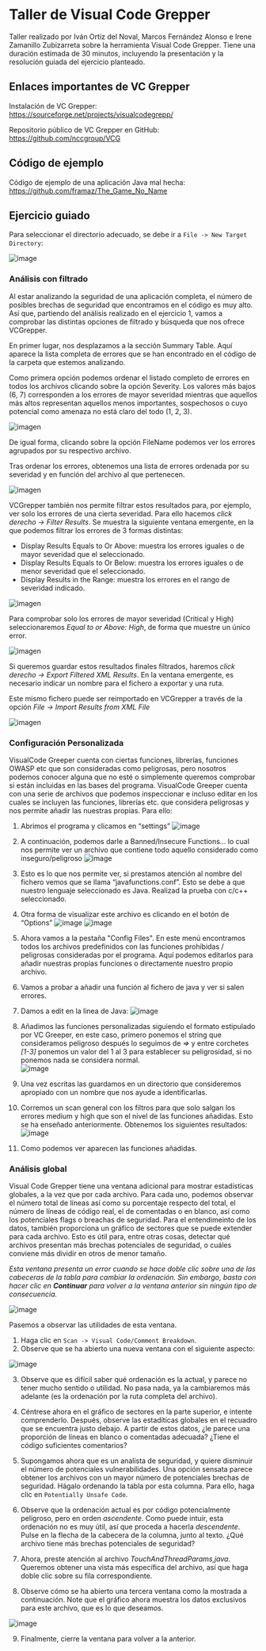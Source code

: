 # Taller de Visual Code Grepper

Taller realizado por Iván Ortiz del Noval, Marcos Fernández Alonso e Irene Zamanillo Zubizarreta sobre la herramienta
Visual Code Grepper. Tiene una duración estimada de 30 minutos, incluyendo la presentación y la resolución guiada del
ejercicio planteado.


## Enlaces importantes de VC Grepper
Instalación de VC Grepper: https://sourceforge.net/projects/visualcodegrepp/

Repositorio público de VC Grepper en GitHub: https://github.com/nccgroup/VCG

## Código de ejemplo
Código de ejemplo de una aplicación Java mal hecha: https://github.com/framaz/The_Game_No_Name 

## Ejercicio guiado

Para seleccionar el directorio adecuado, se debe ir a `File -> New Target Directory`:

![image](https://user-images.githubusercontent.com/80198607/206561947-ddc776c2-c40c-428c-8c24-c35410cf795b.png)

### Análisis con filtrado
Al estar analizando la seguridad de una aplicación completa, el número de posibles brechas de seguridad que encontramos en el código es muy alto. Así que, partiendo del análisis realizado en el ejercicio 1, vamos a comprobar las distintas opciones de filtrado y búsqueda que nos ofrece VCGrepper.

En primer lugar, nos desplazamos a la sección Summary Table. Aquí aparece la lista completa de errores que se han encontrado en el código de la carpeta que estemos analizando. 

Como primera opción podemos ordenar el listado completo de errores en todos los archivos clicando sobre la opción Severity. Los valores más bajos (6, 7) corresponden a los errores de mayor severidad mientras que aquellos más altos representan aquellos menos importantes, sospechosos o cuyo potencial como amenaza no está claro del todo (1, 2, 3).

![imagen](https://user-images.githubusercontent.com/91279004/206575208-e9123dd5-f8ca-46a1-8a4f-6b6bdbfaaa37.png)

De igual forma, clicando sobre la opción FileName podemos ver los errores agrupados por su respectivo archivo.

Tras ordenar los errores, obtenemos una lista de errores ordenada por su severidad y en función del archivo al que pertenecen.

![imagen](https://user-images.githubusercontent.com/91279004/206575334-9c05c904-fca2-4db1-bb40-2e457efa6faa.png)

VCGrepper también nos permite filtrar estos resultados para, por ejemplo, ver solo los errores de una cierta severidad. Para ello hacemos *click derecho -> Filter Results*.
Se muestra la siguiente ventana emergente, en la que podemos filtrar los errores de 3 formas distintas:

- Display Results Equals to Or Above: muestra los errores iguales o de mayor severidad que el seleccionado.
- Display Results  Equals to Or Below: muestra los errores iguales o de menor severidad que el seleccionado.
- Display Results in the Range: muestra los errores en el rango de severidad indicado.

![imagen](https://user-images.githubusercontent.com/91279004/206575446-0e525554-1415-4733-a907-b789b69b7ac2.png)

Para comprobar solo los errores de mayor severidad (Critical y High) seleccionaremos *Equal to or Above: High*, de forma que muestre un único error.

![imagen](https://user-images.githubusercontent.com/91279004/206575536-536aefb7-88b5-4414-9968-b2bb3e75e85d.png)

Si queremos guardar estos resultados finales filtrados, haremos *click derecho -> Export Filtered XML Results*. En la ventana emergente, es necesario indicar un nombre para el fichero a exportar y una ruta.

Este mismo fichero puede ser reimportado en VCGrepper a través de la opción *File -> Import Results from XML File*

![imagen](https://user-images.githubusercontent.com/91279004/206575767-2d9b6f2b-f36f-44c6-9a8e-a76554be18fd.png)


### Configuración Personalizada
VisualCode Greeper cuenta con ciertas funciones, librerías, funciones OWASP etc que son consideradas como peligrosas, pero nosotros podemos conocer alguna que no esté o simplemente queremos comprobar si están incluidas en las bases del programa. VisualCode Greeper cuenta con una serie de archivos que podemos inspeccionar e incluso editar en los cuales se incluyen las funciones, librerías etc. que considera peligrosas y nos permite añadir las nuestras propias.
Para ello:

1.	Abrimos el programa y clicamos en “settings”
 ![image](https://user-images.githubusercontent.com/105552988/206568797-ae79ed74-0404-4f71-8c4f-e0709c38f044.png)
 
2.	A continuación, podemos darle a Banned/Insecure Functions… lo cual nos permite ver un archivo que contiene todo aquello considerado como inseguro/peligroso
 ![image](https://user-images.githubusercontent.com/105552988/206568839-72c5ba1c-ae48-45d0-9073-3f41f7c13413.png)
 
3.	Esto es lo que nos permite ver, si prestamos atención al nombre del fichero vemos que se llama “javafunctions.conf”. Esto se debe a que nuestro lenguaje seleccionado es Java. Realizad la prueba con c/c++ seleccionado.

4.	Otra forma de visualizar este archivo es clicando en el botón de “Options”
![image](https://user-images.githubusercontent.com/105552988/206568856-3818ca0c-db2c-4b6f-8d78-f3165ef60987.png)
![image](https://user-images.githubusercontent.com/105552988/206568904-3ad7e9fa-c3e9-48e0-a28c-979c2f55945e.png) 

5.	Ahora vamos a la pestaña "Config Files". En este menú encontramos todos los archivos predefinidos con las funciones prohibidas / peligrosas consideradas por el programa. Aquí podemos editarlos para añadir nuestras propias funciones o directamente nuestro propio archivo.

6.	Vamos a probar a añadir una función al fichero de java y ver si salen errores.

7.	Damos a edit en la linea de Java:
![image](https://user-images.githubusercontent.com/105552988/206569065-7ab6dd18-7c4a-4442-85aa-d53b22d3631f.png)

8.  Añadimos las funciones personalizadas siguiendo el formato estipulado por VC Greeper, en este caso, primero ponemos el string que consideramos peligroso después lo seguimos de *=>* y entre corchetes *[1-3]* ponemos un valor del 1 al 3 para establecer su peligrosidad, si no ponemos nada se considera normal.  
![image](https://user-images.githubusercontent.com/105552988/206569615-f655d3b7-35ed-4931-9f72-d5aff738edf6.png)

9.  Una vez escritas las guardamos en un directorio que consideremos apropiado con un nombre que nos ayude a identificarlas.
10.   Corremos un scan general con los filtros para que solo salgan los errores medium y high que son el nivel de las funciones añadidas. Esto se ha enseñado anteriormente. Obtenemos los siguientes resultados:
 ![image](https://user-images.githubusercontent.com/105552988/206569090-31eb505d-5d96-4dfd-9906-962df62b8489.png)

11.  Como podemos ver aparecen las funciones añadidas.

### Análisis global
Visual Code Grepper tiene una ventana adicional para mostrar estadísticas globales, a la vez que por cada archivo. Para cada uno, podemos observar el número total
de líneas así como su porcentaje respecto del total, el número de líneas de código real, el de comentadas o en blanco, así como los potenciales flags o breachas
de seguridad. Para el entendimeinto de los datos, también proporciona un gráfico de sectores que se puede extender para cada archivo. Esto es útil para, entre
otras cosas, detectar qué archivos presentan más brechas potenciales de seguridad, o cuáles conviene más dividir en otros de menor tamaño.

*Esta ventana presenta un error cuando se hace doble clic sobre una de las cabeceras de la tabla para cambiar la ordenación. Sin embargo, basta con hacer clic en
**Continuar** para volver a la ventana anterior sin ningún tipo de consecuencia.*

![image](https://user-images.githubusercontent.com/80198607/206596805-f20b4cef-ecea-4aeb-b62d-a40e7e7ebfe6.png)

Pasemos a observar las utilidades de esta ventana.

1. Haga clic en `Scan -> Visual Code/Comment Breakdown`.
2. Observe que se ha abierto una nueva ventana con el siguiente aspecto:

![image](https://user-images.githubusercontent.com/80198607/206597067-280ae8ff-b489-4cf5-be3a-a7065dd26a11.png)

3. Observe que es difícil saber qué ordenación es la actual, y parece no tener mucho sentido o utilidad. No pasa nada, ya la cambiaremos más adelante (es la
ordenación por la ruta completa del archivo).

4. Céntrese ahora en el gráfico de sectores en la parte superior, e intente comprenderlo. Después, observe las estadíticas globales en el recuadro que se
encuentra justo debajo. A partir de estos datos, ¿le parece una proporción de líneas en blanco o comentadas adecuada? ¿Tiene el código suficientes comentarios?

5. Supongamos ahora que es un analista de seguridad, y quiere disminuir el número de potenciales vulnerabilidades. Una opción sensata parece obtener los archivos
con un mayor número de potenciales brechas de seguridad. Hágalo ordenando la tabla por esta columna. Para ello, haga clic en `Potentially Unsafe Code`.

6. Observe que la ordenación actual es por código potencialmente peligroso, pero en orden *ascendente*. Como puede intuir, esta ordenación no es muy útil, así que
proceda a hacerla *descendente*. Pulse en la flecha de la cabecera de la columna, junto al texto. ¿Qué archivo tiene más brechas potenciales de seguridad?

7. Ahora, preste atención al archivo *TouchAndThreadParams,java*. Queremos obtener una vista más específica del archivo, así que haga doble clic sobre su fila correspondiente.

8. Observe cómo se ha abierto una tercera ventana como la mostrada a continuación. Note que el gráfico ahora muestra los datos exclusivos para este archivo, que es
lo que deseamos.

![image](https://user-images.githubusercontent.com/80198607/206598609-3303855a-cc98-4ea1-86e0-46583b0c1841.png)

9. Finalmente, cierre la ventana para volver a la anterior.
